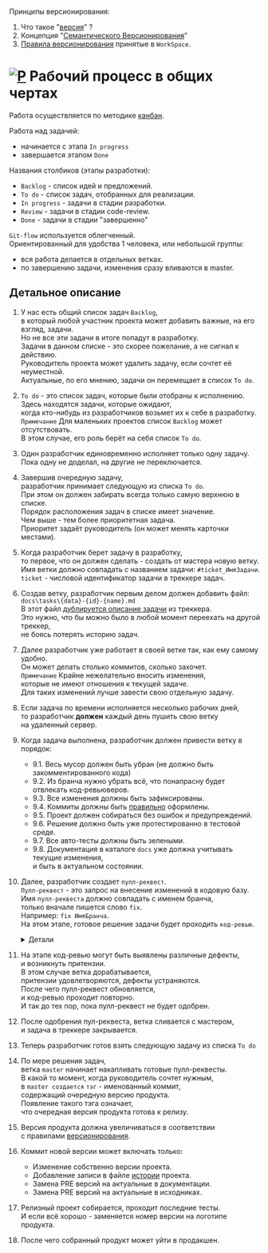 [M]: #main  "рабочий процесс глазами менеджера"
[P]:  ../../icons/progress.png
[S]:  ../../icons/success.png
[F]:  ../../icons/failed.png
[B]:  ../../icons/bug.png
[D]:  ../../icons/danger.png
[E]:  ../../icons/empty.png
[N]:  ../../icons/na.png

Принципы версионирования:
  1. Что такое "[версия][VR]" ?  
  2. Концепция "[Семантического Версионирования][SV]"  
  3. [Правила версионирования][WV] принятые в `WorkSpace`.  

[VR]: ../version/010-version-format.md     "общие сведения"  
[SV]: ../version/020-version-semantic.md   "семантическое версионирование"  
[WV]: ../version/030-version-workspace.md  "правила версионирования принятые в workspace"  

<a name="main"></a>
[![P]][M] Рабочий процесс в общих чертах
========================================

[KANBAN]: https://skillbox.ru/media/management/vse_chto_nuzhno_znat_o_kanban     
          "описание концепции канбан"  

Работа осуществляется по методике [канбан][KANBAN].  

Работа над задачей:  
  - начинается с этапа `In progress`  
  - завершается этапом `Done`  

Названия столбиков (этапы разработки):  
  - `Backlog`     - список идей и предложений.  
  - `To do`       - список задач, отобранных для реализации.  
  - `In progress` - задачи в стадии разработки.  
  - `Review`      - задачи в стадии code-review.  
  - `Done`        - задачи в стадии "завершенно"  

`Git-flow` используется облегченный.  
Ориентированный для удобства 1 человека, или небольшой группы:  
 - вся работа делается в отдельных ветках.  
 - по завершению задачи, изменения сразу вливаются в master.  

Детальное описание
------------------

1. У нас есть общий список задач `Backlog`,  
   в который любой участник проекта может добавить важные, на его взгляд, задачи.  
   Но не все эти задачи в итоге попадут в разработку.  
   Задачи в данном списке - это скорее пожелание, а не сигнал к действию.  
   Руководитель проекта может удалить задачу, если сочтет её неуместной.  
   Актуальные, по его мнению, задачи он перемещает в список `To do`.  

2. `To do` - это список задач, которые были отобраны к исполнению.  
   Здесь находятся задачи, которые ожидают,  
   когда кто-нибудь из разработчиков возьмет их к себе в разработку.  
   `Примечание` Для маленьких проектов список `Backlog` может отсутствовать.  
   В этом случае, его роль берёт на себя список `To do`.  

3. Один разработчик единовременно исполняет только одну задачу.  
   Пока одну не доделал, на другие не переключается.  

4. Завершив очередную задачу,  
   разработчик принимает следующую из списка `To do`.  
   При этом он должен забирать всегда только самую верхнюю в списке.  
   Порядок расположения задач в списке имеет значение.  
   Чем выше - тем более приоритетная задача.  
   Приоритет задаёт руководитель (он может менять карточки местами).  

5. Когда разработчик берет задачу в разработку,  
   то первое, что он должен сделать - создать от мастера новую ветку.  
   Имя ветки должно совпадать с названием задачи: `#ticket_ИмяЗадачи`.  
   `ticket` - числовой идентификатор задачи в треккере задач.  

6. Создав ветку, разработчик первым делом должен добавить файл:  
       `docs\tasks\{data}-{id}-{name}.md`  
   В этот файл [дублируется описание задачи][TASK] из треккера.  
   Это нужно, что бы можно было в любой момент переехать на другой треккер,  
   не боясь потерять историю задач.  

7. Далее разработчик уже работает в своей ветке так, как ему самому удобно.  
   Он может делать столько коммитов, сколько захочет.  
   `Примечание` Крайне нежелательно вносить изменения,  
   которые не имеют отношения к текущей задаче.  
   Для таких изменений лучше завести свою отдельную задачу.  

8. Если задача по времени исполняется несколько рабочих дней,  
   то разработчик **должен** каждый день пушить свою ветку  
   на удаленный сервер.  

9. Когда задача выполнена, разработчик должен привести ветку в порядок:  
     - 9.1. Весь мусор должен быть убран (не должно быть закомментированного кода)  
     - 9.2. Из бранча нужно убрать всё, что понапрасну будет отвлекать код-ревьюверов.  
     - 9.3. Все изменения должны быть зафиксированы.  
     - 9.4. Коммиты должны быть [правильно][BRANCH] оформлены.  
     - 9.5. Проект должен собираться без ошибок и предупреждений.  
     - 9.6. Решение должно быть уже протестированно в тестовой среде.  
     - 9.7. Все авто-тесты должны быть зелеными.  
     - 9.8. Документация в каталоге `docs` уже должна учитывать текущие изменения,  
            и быть в актуальном состоянии.  

[COMMIT]: 030-commit.md  "правила оформления коммитов"  

10. Далее, разработчик создает `пулл-реквест`.  
    `Пулл-реквест` - это запрос на внесение изменений в кодовую базу.  
    Имя `пулл-реквеста` должно совпадать с именем бранча,  
    только вначале пишется слово `fix`.  
    Например: `fix ИмяБранча`.  
    На этом этапе, готовое решение задачи будет проходить `код-ревью`.  

    <details>
    <summary>Детали</summary>

    Слово `fix` используется `github` (и подобными треккерами) 
    для автоматической связи `пулл-реквеста` с карточкой заачи.  
    
    Вместо него можно использовать префикс `PR` или `pull-request`  
    Главное, что бы в названии фигурировал какой то префикс,  
    с помощью которого сразу можно было бы понять,  
    что данная карточка - это `пулл-реквест`.  
    
    --------------------

    </details>  

11. На этапе код-ревью могут быть выявлены различные дефекты,  
    и возникнуть притензии.  
    В этом случае ветка дорабатывается,  
    притензии удовлетворяются, дефекты устраняются.  
    После чего пулл-реквест обновляется,  
    и код-ревью проходит повторно.  
    И так до тех пор, пока пулл-реквест не будет одобрен.  

12. После одобрения пул-реквеста, ветка сливается с мастером,  
    и задача в треккере закрывается.  

13. Теперь разработчик готов взять следующую задачу из списка `To do`  

14. По мере решения задач,  
    ветка `master` начинает накапливать готовые пулл-реквесты.  
    В какой то момент, когда руководитель сочтет нужным,  
    в `master создается` `тэг` - именованный коммит,  
    содержащий очередную версию продукта.  
    Появление такого тэга означает,  
    что очередная версия продукта готова к релизу.  

15. Версия продукта должна увеличиваться в соответствии  
    с правилами [версионирования][SV].  

16. Коммит новой версии может включать только:  
      - Изменение собственно версии проекта.  
      - Добавление записи в файле [истории][HISTORY] проекта.  
      - Замена PRE версий на актуальные в документации.  
      - Замена PRE версий на актуальные в исходниках.  

[HISTORY]: 040-history.md  "правила оформления истории проекта"  

17. Релизный проект собирается, проходит последние тесты.  
    И если всё хорошо - заменяется номер версии на логотипе продукта.  

18. После чего собранный продукт может уйти в продакшен.  


[TASK]:    ../coder/010-task.md     "оформление задач"  
[BRANCH]:  ../coder/020-branch.md   "работа в бранче"  
[HISTORY]: ../coder/030-history.md  "оформление истории"  
